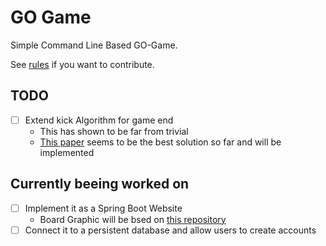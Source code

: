 # GO Game

Simple Command Line Based GO-Game.

See [rules](https://en.wikipedia.org/wiki/Rules_of_Go) if you want to contribute.

## TODO
- [ ] Extend kick Algorithm for game end
  - This has shown to be far from trivial
  - [This paper](https://www.oipaz.net/Carta.pdf) seems to be the best solution so far and will be implemented

## Currently beeing worked on
- [ ] Implement it as a Spring Boot Website
  - Board Graphic will be bsed on [this repository](https://github.com/jokkebk/jgoboard)
- [ ] Connect it to a persistent database and allow users to create accounts
